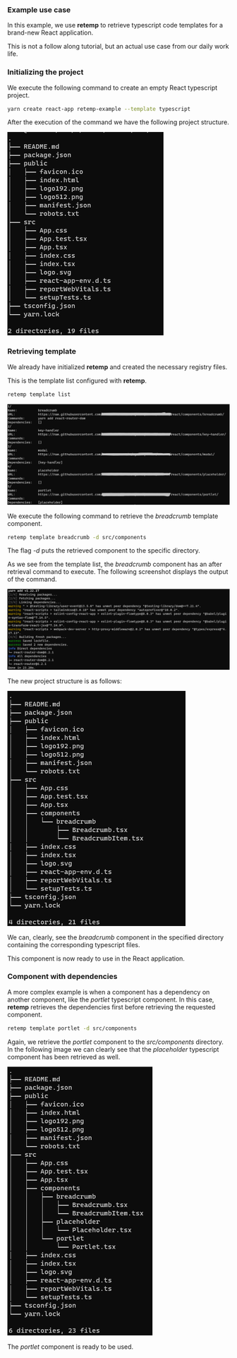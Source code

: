 ### Example use case

In this example, we use **retemp** to retrieve typescript code templates for a brand-new React application.

This is not a follow along tutorial, but an actual use case from our daily work life.

### Initializing the project

We execute the following command to create an empty React typescript project.

```bash
yarn create react-app retemp-example --template typescript
```

After the execution of the command we have the following project structure.

![](images/init_project_structure.png)

### Retrieving template

We already have initialized **retemp** and created the necessary registry files.

This is the template list configured with **retemp**.

```bash
retemp template list
```

![](images/template_list.png)

We execute the following command to retrieve the *breadcrumb* template component.

```bash
retemp template breadcrumb -d src/components
```

The flag *-d* puts the retrieved component to the specific directory.

As we see from the template list, the *breadcrumb* component has an
after retrieval command to execute. The following screenshot displays 
the output of the command.

![](images/react-router-dom.png)

The new project structure is as follows:

![](images/end_project_structure.png)

We can, clearly, see the *breadcrumb* component in the specified directory
containing the corresponding typescript files.

This component is now ready to use in the React application.

### Component with dependencies

A more complex example is when a component has a dependency on another component, like the *portlet* typescript
component. In this case, **retemp** retrieves the dependencies first before retrieving the requested component.

```bash
retemp template portlet -d src/components
```

Again, we retrieve the *portlet* component to the *src/components* directory. 
In the following image we can clearly see that the *placeholder* typescript component 
has been retrieved as well.

![](images/final_project_structure.png)

The *portlet* component is ready to be used.
